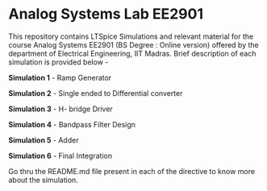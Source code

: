 # Analog Systems Lab EE2901

This repository contains LTSpice Simulations and relevant material for the course Analog Systems EE2901 (BS Degree : Online version) offered by the department of Electrical Engineering, IIT Madras. Brief description of each simulation is provided below - 

**Simulation 1** - Ramp Generator

**Simulation 2** - Single ended to Differential converter

**Simulation 3** - H- bridge Driver

**Simulation 4** - Bandpass Filter Design

**Simulation 5** - Adder

**Simulation 6** - Final Integration

Go thru the README.md file present in each of the directive to know more about the simulation.
